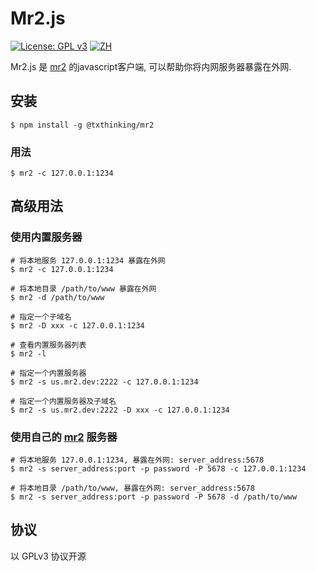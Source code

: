 # Mr2.js

[![License: GPL v3](https://img.shields.io/badge/License-GPL%20v3-blue.svg)](http://www.gnu.org/licenses/gpl-3.0)
[![ZH](https://img.shields.io/badge/EN-README-blue.svg)](https://github.com/txthinking/mr2.js/blob/master/README.md)

Mr2.js 是 [mr2](https://github.com/txthinking/mr2) 的javascript客户端, 可以帮助你将内网服务器暴露在外网.

## 安装

```
$ npm install -g @txthinking/mr2
```

### 用法

```
$ mr2 -c 127.0.0.1:1234
```

## 高级用法

### 使用内置服务器

```
# 将本地服务 127.0.0.1:1234 暴露在外网
$ mr2 -c 127.0.0.1:1234
```

```
# 将本地目录 /path/to/www 暴露在外网
$ mr2 -d /path/to/www
```

```
# 指定一个子域名
$ mr2 -D xxx -c 127.0.0.1:1234
```

```
# 查看内置服务器列表
$ mr2 -l
```

```
# 指定一个内置服务器
$ mr2 -s us.mr2.dev:2222 -c 127.0.0.1:1234
```

```
# 指定一个内置服务器及子域名
$ mr2 -s us.mr2.dev:2222 -D xxx -c 127.0.0.1:1234
```

### 使用自己的 [mr2](https://github.com/txthinking/mr2) 服务器

```
# 将本地服务 127.0.0.1:1234, 暴露在外网: server_address:5678
$ mr2 -s server_address:port -p password -P 5678 -c 127.0.0.1:1234
```

```
# 将本地目录 /path/to/www, 暴露在外网: server_address:5678
$ mr2 -s server_address:port -p password -P 5678 -d /path/to/www
```

## 协议

以 GPLv3 协议开源

